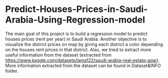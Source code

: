 # Predict-Houses-Prices-in-Saudi-Arabia-Using-Regression-model
The main goal of this project is to build a regression model to predict houses prices (rent per year) in Saudi Arabia.
Another objective is to visualize the district prices on map by giving each district a color depending on the houses rent prices in that district.
Also, we tried to extract more useful information from the dataset (extracted from https://www.kaggle.com/datasets/lama122/saudi-arabia-real-estate-aqar).
More information extracted from the dataset can be found in Dataset&INFO folder.

